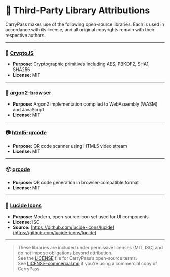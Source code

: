 # 📜 Third-Party Library Attributions

CarryPass makes use of the following open-source libraries. Each is used in accordance with its license, and all original copyrights remain with their respective authors.

---

### 🔐 [CryptoJS](https://github.com/brix/crypto-js)
- **Purpose:** Cryptographic primitives including AES, PBKDF2, SHA1, SHA256
- **License:** MIT

---

### 🧠 [argon2-browser](https://github.com/antelle/argon2-browser)
- **Purpose:** Argon2 implementation compiled to WebAssembly (WASM) and JavaScript
- **License:** MIT

---

### 📷 [html5-qrcode](https://github.com/mebjas/html5-qrcode)
- **Purpose:** QR code scanner using HTML5 video stream
- **License:** MIT

---

### 📦 [qrcode](https://github.com/soldair/node-qrcode)
- **Purpose:** QR code generation in browser-compatible format
- **License:** MIT

---

### 🎨 [Lucide Icons](https://lucide.dev/)
- **Purpose:** Modern, open-source icon set used for UI components
- **License:** ISC
- **Source:** [https://github.com/lucide-icons/lucide](https://github.com/lucide-icons/lucide)

---

> These libraries are included under permissive licenses (MIT, ISC) and do not impose obligations beyond attribution.  
> See the [LICENSE](./LICENSE) file for CarryPass’s open-source terms.  
> See [LICENSE-commercial.md](./LICENSE-commercial.md) if you're using a commercial copy of CarryPass.
